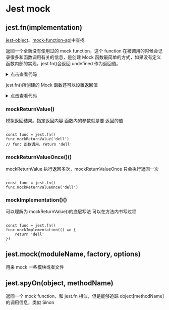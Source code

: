 # Jest mock

## jest.fn(implementation)

[jest-object](https://jestjs.io/docs/jest-object)、[mock-function-api](https://jestjs.io/docs/mock-function-api)中查找

返回一个全新没有使用过的 mock function，这个 function 在被调用的时候会记录很多和函数调用有关的信息，是创建 Mock 函数最简单的方式，如果没有定义函数内部的实现，jest.fn()会返回 undefined 作为返回值。

<details>
<summary>点击查看代码</summary>

```
describe('测试jest.fn()调用', () => {
  let mockFn = jest.fn();
  let result = mockFn(1, 2, 3);

  // 断言 mockFn 的执行后返回 undefined
  expect(result).toBeUndefined();
  // 断言 mockFn 被调用
  expect(mockFn).toBeCalled();
  // 断言 mockFn 被调用了一次
  expect(mockFn).toBeCalledTimes(1);
  // 断言 mockFn 传入的参数为 1, 2, 3
  expect(mockFn).toHaveBeenCalledWith(1, 2, 3);
})

```

</details>

jest.fn()所创建的 Mock 函数还可以设置返回值

<details>
<summary>点击查看代码</summary>

```

describe('测试 jest.fn()返回固定值', () => {
  let mockFn = jest.fn().mockReturnValue('default');
  // 断言 mockFn 执行后返回值为 default
  expect(mockFn()).toBe('default');
})

test('测试 jest.fn()内部实现', () => {
  let mockFn = jest.fn((num1, num2) => {
  return num1 \* num2;
})
// 断言 mockFn 执行后返回 100
expect(mockFn(10, 10)).toBe(100);
})

```

</details>

### mockReturnValue()

模拟返回结果。指定返回内容
函数内的参数就是要 返回的值

```

const func = jest.fn()
func.mockReturnValue('dell')
// func 函数调用，return 'dell'

```

### mockReturnValueOnce()()

mockReturnValue 执行返回多次，mockReturnValueOnce 只会执行返回一次

```

const func = jest.fn()
func.mockReturnValueOnce('dell')

```

### mockImplementation()()

可以理解为 mockReturnValue()的底层写法
可以在方法内书写过程

```

const func = jest.fn()
func.mockImplementation(() => {
    return 'dell'
})

```

## jest.mock(moduleName, factory, options)

用来 mock 一些模块或者文件

## jest.spyOn(object, methodName)

返回一个 mock function，和 jest.fn 相似，但是能够追踪 object[methodName]的调用信息，类似 Sinon
